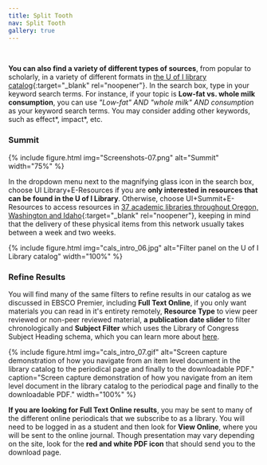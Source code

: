 ```yaml
---
title: Split Tooth
nav: Split Tooth
gallery: true
---
```


<br>

**You can also find a variety of different types of sources**, from popular to scholarly, in a variety of different formats in [the U of I library catalog](https://www.lib.uidaho.edu/){:target="_blank" rel="noopener"}. In the search box, type in your keyword search terms. For instance, if your topic is **Low-fat vs. whole milk consumption**, you can use *"Low-fat" AND "whole milk" AND consumption* as your keyword search terms. You may consider adding other keywords, such as effect\*, impact\*, etc.

### Summit

{% include figure.html img="Screenshots-07.png" alt="Summit" width="75%" %}

In the dropdown menu next to the magnifying glass icon in the search box, choose UI Library+E-Resources if you are **only interested in resources that can be found in the U of I Library**. Otherwise, choose UI+Summit+E-Resources to access resources in [37 academic libraries throughout Oregon, Washington and Idaho](https://www.lib.uidaho.edu/services/ill/summit.html){:target="_blank" rel="noopener"}, keeping in mind that the delivery of these physical items from this network usually takes between a week and two weeks.

{% include figure.html img="cals_intro_06.jpg" alt="Filter panel on the U of I Library catalog" width="100%" %}

### Refine Results 

You will find many of the same filters to refine results in our catalog as we discussed in EBSCO Premier, including **Full Text Online**, if you only want materials you can read in it's entirety remotely, **Resource Type** to view peer reviewed or non-peer reviewed material, **a publication date slider** to filter chronologically and **Subject Filter** which uses the Library of Congress Subject Heading schema, which you can learn more about [here](https://id.loc.gov/authorities/subjects.html).

{% include figure.html img="cals_intro_07.gif" alt="Screen capture demonstration of how you navigate from an item level document in the library catalog to the periodical page and finally to the downloadable PDF." caption="Screen capture demonstration of how you navigate from an item level document in the library catalog to the periodical page and finally to the downloadable PDF." width="100%" %}

**If you are looking for Full Text Online results**, you may be sent to many of the different online periodicals that we subscribe to as a library. You will need to be logged in as a student and then look for **View Online**, where you will be sent to the online journal. Though presentation may vary depending on the site, look for the **red and white PDF icon** that should send you to the download page.